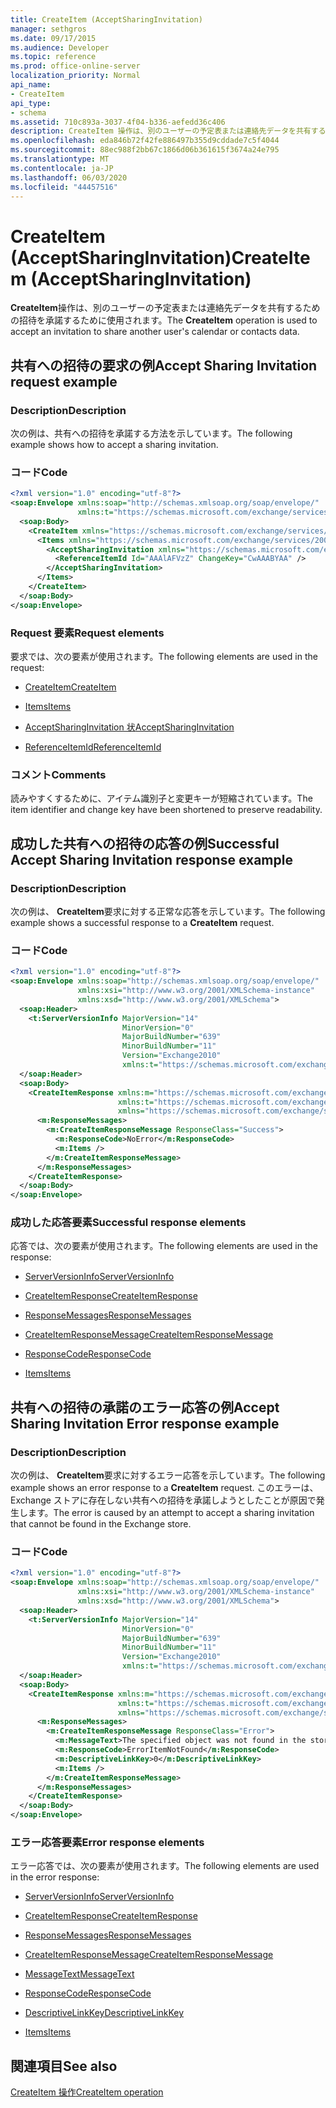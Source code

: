 ```yaml
---
title: CreateItem (AcceptSharingInvitation)
manager: sethgros
ms.date: 09/17/2015
ms.audience: Developer
ms.topic: reference
ms.prod: office-online-server
localization_priority: Normal
api_name:
- CreateItem
api_type:
- schema
ms.assetid: 710c893a-3037-4f04-b336-aefedd36c406
description: CreateItem 操作は、別のユーザーの予定表または連絡先データを共有するための招待を承諾するために使用されます。
ms.openlocfilehash: eda846b72f42fe886497b355d9cddade7c5f4044
ms.sourcegitcommit: 88ec988f2bb67c1866d06b361615f3674a24e795
ms.translationtype: MT
ms.contentlocale: ja-JP
ms.lasthandoff: 06/03/2020
ms.locfileid: "44457516"
---
```

# <a name="createitem-acceptsharinginvitation"></a><span data-ttu-id="e5d3d-103">CreateItem (AcceptSharingInvitation)</span><span class="sxs-lookup"><span data-stu-id="e5d3d-103">CreateItem (AcceptSharingInvitation)</span></span>

<span data-ttu-id="e5d3d-104">**CreateItem**操作は、別のユーザーの予定表または連絡先データを共有するための招待を承諾するために使用されます。</span><span class="sxs-lookup"><span data-stu-id="e5d3d-104">The **CreateItem** operation is used to accept an invitation to share another user's calendar or contacts data.</span></span> 
  
## <a name="accept-sharing-invitation-request-example"></a><span data-ttu-id="e5d3d-105">共有への招待の要求の例</span><span class="sxs-lookup"><span data-stu-id="e5d3d-105">Accept Sharing Invitation request example</span></span>

### <a name="description"></a><span data-ttu-id="e5d3d-106">Description</span><span class="sxs-lookup"><span data-stu-id="e5d3d-106">Description</span></span>

<span data-ttu-id="e5d3d-107">次の例は、共有への招待を承諾する方法を示しています。</span><span class="sxs-lookup"><span data-stu-id="e5d3d-107">The following example shows how to accept a sharing invitation.</span></span>
  
### <a name="code"></a><span data-ttu-id="e5d3d-108">コード</span><span class="sxs-lookup"><span data-stu-id="e5d3d-108">Code</span></span>

```XML
<?xml version="1.0" encoding="utf-8"?>
<soap:Envelope xmlns:soap="http://schemas.xmlsoap.org/soap/envelope/"
               xmlns:t="https://schemas.microsoft.com/exchange/services/2006/types">
  <soap:Body>
    <CreateItem xmlns="https://schemas.microsoft.com/exchange/services/2006/messages">
      <Items xmlns="https://schemas.microsoft.com/exchange/services/2006/messages">
        <AcceptSharingInvitation xmlns="https://schemas.microsoft.com/exchange/services/2006/types">
          <ReferenceItemId Id="AAAlAFVzZ" ChangeKey="CwAAABYAA" />
        </AcceptSharingInvitation>
      </Items>
    </CreateItem>
  </soap:Body>
</soap:Envelope>
```

### <a name="request-elements"></a><span data-ttu-id="e5d3d-109">Request 要素</span><span class="sxs-lookup"><span data-stu-id="e5d3d-109">Request elements</span></span>

<span data-ttu-id="e5d3d-110">要求では、次の要素が使用されます。</span><span class="sxs-lookup"><span data-stu-id="e5d3d-110">The following elements are used in the request:</span></span>
  
- [<span data-ttu-id="e5d3d-111">CreateItem</span><span class="sxs-lookup"><span data-stu-id="e5d3d-111">CreateItem</span></span>](createitem.md)
    
- [<span data-ttu-id="e5d3d-112">Items</span><span class="sxs-lookup"><span data-stu-id="e5d3d-112">Items</span></span>](items.md)
    
- [<span data-ttu-id="e5d3d-113">AcceptSharingInvitation 状</span><span class="sxs-lookup"><span data-stu-id="e5d3d-113">AcceptSharingInvitation</span></span>](acceptsharinginvitation.md)
    
- [<span data-ttu-id="e5d3d-114">ReferenceItemId</span><span class="sxs-lookup"><span data-stu-id="e5d3d-114">ReferenceItemId</span></span>](referenceitemid.md)
    
### <a name="comments"></a><span data-ttu-id="e5d3d-115">コメント</span><span class="sxs-lookup"><span data-stu-id="e5d3d-115">Comments</span></span>

<span data-ttu-id="e5d3d-116">読みやすくするために、アイテム識別子と変更キーが短縮されています。</span><span class="sxs-lookup"><span data-stu-id="e5d3d-116">The item identifier and change key have been shortened to preserve readability.</span></span>
  
## <a name="successful-accept-sharing-invitation-response-example"></a><span data-ttu-id="e5d3d-117">成功した共有への招待の応答の例</span><span class="sxs-lookup"><span data-stu-id="e5d3d-117">Successful Accept Sharing Invitation response example</span></span>

### <a name="description"></a><span data-ttu-id="e5d3d-118">Description</span><span class="sxs-lookup"><span data-stu-id="e5d3d-118">Description</span></span>

<span data-ttu-id="e5d3d-119">次の例は、 **CreateItem**要求に対する正常な応答を示しています。</span><span class="sxs-lookup"><span data-stu-id="e5d3d-119">The following example shows a successful response to a **CreateItem** request.</span></span> 
  
### <a name="code"></a><span data-ttu-id="e5d3d-120">コード</span><span class="sxs-lookup"><span data-stu-id="e5d3d-120">Code</span></span>

```XML
<?xml version="1.0" encoding="utf-8"?>
<soap:Envelope xmlns:soap="http://schemas.xmlsoap.org/soap/envelope/" 
               xmlns:xsi="http://www.w3.org/2001/XMLSchema-instance" 
               xmlns:xsd="http://www.w3.org/2001/XMLSchema">
  <soap:Header>
    <t:ServerVersionInfo MajorVersion="14" 
                         MinorVersion="0" 
                         MajorBuildNumber="639" 
                         MinorBuildNumber="11" 
                         Version="Exchange2010" 
                         xmlns:t="https://schemas.microsoft.com/exchange/services/2006/types" />
  </soap:Header>
  <soap:Body>
    <CreateItemResponse xmlns:m="https://schemas.microsoft.com/exchange/services/2006/messages" 
                        xmlns:t="https://schemas.microsoft.com/exchange/services/2006/types" 
                        xmlns="https://schemas.microsoft.com/exchange/services/2006/messages">
      <m:ResponseMessages>
        <m:CreateItemResponseMessage ResponseClass="Success">
          <m:ResponseCode>NoError</m:ResponseCode>
          <m:Items />
        </m:CreateItemResponseMessage>
      </m:ResponseMessages>
    </CreateItemResponse>
  </soap:Body>
</soap:Envelope>
```

### <a name="successful-response-elements"></a><span data-ttu-id="e5d3d-121">成功した応答要素</span><span class="sxs-lookup"><span data-stu-id="e5d3d-121">Successful response elements</span></span>

<span data-ttu-id="e5d3d-122">応答では、次の要素が使用されます。</span><span class="sxs-lookup"><span data-stu-id="e5d3d-122">The following elements are used in the response:</span></span>
  
- [<span data-ttu-id="e5d3d-123">ServerVersionInfo</span><span class="sxs-lookup"><span data-stu-id="e5d3d-123">ServerVersionInfo</span></span>](serverversioninfo.md)
    
- [<span data-ttu-id="e5d3d-124">CreateItemResponse</span><span class="sxs-lookup"><span data-stu-id="e5d3d-124">CreateItemResponse</span></span>](createitemresponse.md)
    
- [<span data-ttu-id="e5d3d-125">ResponseMessages</span><span class="sxs-lookup"><span data-stu-id="e5d3d-125">ResponseMessages</span></span>](responsemessages.md)
    
- [<span data-ttu-id="e5d3d-126">CreateItemResponseMessage</span><span class="sxs-lookup"><span data-stu-id="e5d3d-126">CreateItemResponseMessage</span></span>](createitemresponsemessage.md)
    
- [<span data-ttu-id="e5d3d-127">ResponseCode</span><span class="sxs-lookup"><span data-stu-id="e5d3d-127">ResponseCode</span></span>](responsecode.md)
    
- [<span data-ttu-id="e5d3d-128">Items</span><span class="sxs-lookup"><span data-stu-id="e5d3d-128">Items</span></span>](items.md)
    
## <a name="accept-sharing-invitation-error-response-example"></a><span data-ttu-id="e5d3d-129">共有への招待の承諾のエラー応答の例</span><span class="sxs-lookup"><span data-stu-id="e5d3d-129">Accept Sharing Invitation Error response example</span></span>

### <a name="description"></a><span data-ttu-id="e5d3d-130">Description</span><span class="sxs-lookup"><span data-stu-id="e5d3d-130">Description</span></span>

<span data-ttu-id="e5d3d-131">次の例は、 **CreateItem**要求に対するエラー応答を示しています。</span><span class="sxs-lookup"><span data-stu-id="e5d3d-131">The following example shows an error response to a **CreateItem** request.</span></span> <span data-ttu-id="e5d3d-132">このエラーは、Exchange ストアに存在しない共有への招待を承諾しようとしたことが原因で発生します。</span><span class="sxs-lookup"><span data-stu-id="e5d3d-132">The error is caused by an attempt to accept a sharing invitation that cannot be found in the Exchange store.</span></span> 
  
### <a name="code"></a><span data-ttu-id="e5d3d-133">コード</span><span class="sxs-lookup"><span data-stu-id="e5d3d-133">Code</span></span>

```XML
<?xml version="1.0" encoding="utf-8"?>
<soap:Envelope xmlns:soap="http://schemas.xmlsoap.org/soap/envelope/" 
               xmlns:xsi="http://www.w3.org/2001/XMLSchema-instance" 
               xmlns:xsd="http://www.w3.org/2001/XMLSchema">
  <soap:Header>
    <t:ServerVersionInfo MajorVersion="14" 
                         MinorVersion="0" 
                         MajorBuildNumber="639" 
                         MinorBuildNumber="11" 
                         Version="Exchange2010" 
                         xmlns:t="https://schemas.microsoft.com/exchange/services/2006/types" />
  </soap:Header>
  <soap:Body>
    <CreateItemResponse xmlns:m="https://schemas.microsoft.com/exchange/services/2006/messages" 
                        xmlns:t="https://schemas.microsoft.com/exchange/services/2006/types" 
                        xmlns="https://schemas.microsoft.com/exchange/services/2006/messages">
      <m:ResponseMessages>
        <m:CreateItemResponseMessage ResponseClass="Error">
          <m:MessageText>The specified object was not found in the store.</m:MessageText>
          <m:ResponseCode>ErrorItemNotFound</m:ResponseCode>
          <m:DescriptiveLinkKey>0</m:DescriptiveLinkKey>
          <m:Items />
        </m:CreateItemResponseMessage>
      </m:ResponseMessages>
    </CreateItemResponse>
  </soap:Body>
</soap:Envelope>
```

### <a name="error-response-elements"></a><span data-ttu-id="e5d3d-134">エラー応答要素</span><span class="sxs-lookup"><span data-stu-id="e5d3d-134">Error response elements</span></span>

<span data-ttu-id="e5d3d-135">エラー応答では、次の要素が使用されます。</span><span class="sxs-lookup"><span data-stu-id="e5d3d-135">The following elements are used in the error response:</span></span>
  
- [<span data-ttu-id="e5d3d-136">ServerVersionInfo</span><span class="sxs-lookup"><span data-stu-id="e5d3d-136">ServerVersionInfo</span></span>](serverversioninfo.md)
    
- [<span data-ttu-id="e5d3d-137">CreateItemResponse</span><span class="sxs-lookup"><span data-stu-id="e5d3d-137">CreateItemResponse</span></span>](createitemresponse.md)
    
- [<span data-ttu-id="e5d3d-138">ResponseMessages</span><span class="sxs-lookup"><span data-stu-id="e5d3d-138">ResponseMessages</span></span>](responsemessages.md)
    
- [<span data-ttu-id="e5d3d-139">CreateItemResponseMessage</span><span class="sxs-lookup"><span data-stu-id="e5d3d-139">CreateItemResponseMessage</span></span>](createitemresponsemessage.md)
    
- [<span data-ttu-id="e5d3d-140">MessageText</span><span class="sxs-lookup"><span data-stu-id="e5d3d-140">MessageText</span></span>](messagetext.md)
    
- [<span data-ttu-id="e5d3d-141">ResponseCode</span><span class="sxs-lookup"><span data-stu-id="e5d3d-141">ResponseCode</span></span>](responsecode.md)
    
- [<span data-ttu-id="e5d3d-142">DescriptiveLinkKey</span><span class="sxs-lookup"><span data-stu-id="e5d3d-142">DescriptiveLinkKey</span></span>](descriptivelinkkey.md)
    
- [<span data-ttu-id="e5d3d-143">Items</span><span class="sxs-lookup"><span data-stu-id="e5d3d-143">Items</span></span>](items.md)
    
## <a name="see-also"></a><span data-ttu-id="e5d3d-144">関連項目</span><span class="sxs-lookup"><span data-stu-id="e5d3d-144">See also</span></span>



[<span data-ttu-id="e5d3d-145">CreateItem 操作</span><span class="sxs-lookup"><span data-stu-id="e5d3d-145">CreateItem operation</span></span>](createitem-operation.md)

